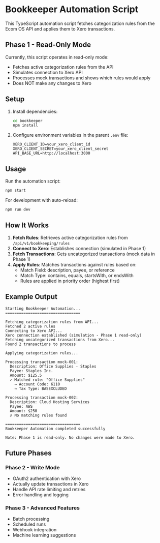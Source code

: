 # Bookkeeper Automation Script

This TypeScript automation script fetches categorization rules from the Ecom OS API and applies them to Xero transactions.

## Phase 1 - Read-Only Mode

Currently, this script operates in read-only mode:
- Fetches active categorization rules from the API
- Simulates connection to Xero API
- Processes mock transactions and shows which rules would apply
- Does NOT make any changes to Xero

## Setup

1. Install dependencies:
   ```bash
   cd bookkeeper
   npm install
   ```

2. Configure environment variables in the parent `.env` file:
   ```
   XERO_CLIENT_ID=your_xero_client_id
   XERO_CLIENT_SECRET=your_xero_client_secret
   API_BASE_URL=http://localhost:3000
   ```

## Usage

Run the automation script:
```bash
npm start
```

For development with auto-reload:
```bash
npm run dev
```

## How It Works

1. **Fetch Rules**: Retrieves active categorization rules from `/api/v1/bookkeeping/rules`
2. **Connect to Xero**: Establishes connection (simulated in Phase 1)
3. **Fetch Transactions**: Gets uncategorized transactions (mock data in Phase 1)
4. **Apply Rules**: Matches transactions against rules based on:
   - Match Field: description, payee, or reference
   - Match Type: contains, equals, startsWith, or endsWith
   - Rules are applied in priority order (highest first)

## Example Output

```
Starting Bookkeeper Automation...
=================================

Fetching categorization rules from API...
Fetched 2 active rules
Connecting to Xero API...
Xero connection established (simulation - Phase 1 read-only)
Fetching uncategorized transactions from Xero...
Found 2 transactions to process

Applying categorization rules...

Processing transaction mock-001:
  Description: Office Supplies - Staples
  Payee: Staples Inc.
  Amount: $125.5
  ✓ Matched rule: "Office Supplies"
    → Account Code: 6110
    → Tax Type: BASEXCLUDED

Processing transaction mock-002:
  Description: Cloud Hosting Services
  Payee: AWS
  Amount: $250
  ✗ No matching rules found

=================================
Bookkeeper Automation completed successfully

Note: Phase 1 is read-only. No changes were made to Xero.
```

## Future Phases

### Phase 2 - Write Mode
- OAuth2 authentication with Xero
- Actually update transactions in Xero
- Handle API rate limiting and retries
- Error handling and logging

### Phase 3 - Advanced Features
- Batch processing
- Scheduled runs
- Webhook integration
- Machine learning suggestions